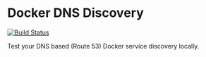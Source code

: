 # Docker DNS Discovery

[![Build Status](https://travis-ci.org/johnthepink/docker-dns-discovery.svg?branch=master)](https://travis-ci.org/johnthepink/docker-dns-discovery)

Test your DNS based (Route 53) Docker service discovery locally.
